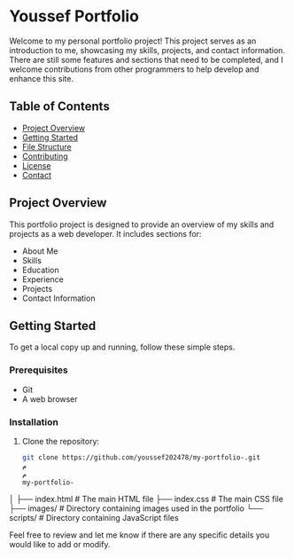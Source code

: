 # Youssef Portfolio
Welcome to my personal portfolio project! This project serves as an introduction to me, showcasing my skills, projects, and contact information. There are still some features and sections that need to be completed, and I welcome contributions from other programmers to help develop and enhance this site.

## Table of Contents
- [Project Overview](#project-overview)
- [Getting Started](#getting-started)
- [File Structure](#file-structure)
- [Contributing](#contributing)
- [License](#license)
- [Contact](#contact)

## Project Overview
This portfolio project is designed to provide an overview of my skills and projects as a web developer. It includes sections for:
- About Me
- Skills
- Education
- Experience
- Projects
- Contact Information

## Getting Started
To get a local copy up and running, follow these simple steps.

### Prerequisites
- Git
- A web browser

### Installation
1. Clone the repository:
   ```sh
   git clone https://github.com/youssef202478/my-portfolio-.git
   م
   م
   my-portfolio-
│
├── index.html         # The main HTML file
├── index.css          # The main CSS file
├── images/            # Directory containing images used in the portfolio
└── scripts/           # Directory containing JavaScript files

Feel free to review and let me know if there are any specific details you would like to add or modify.
